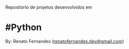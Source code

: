 Repositório de projetos desenvolvidos em


#Python 
=============================================

By: Renato Fernandes (renatofernandes.dev@gmail.com)